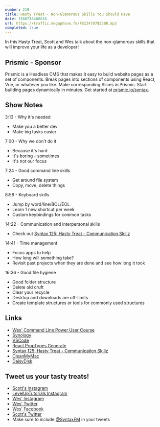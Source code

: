 ```yaml
---
number: 219
title: Hasty Treat - Non-Glamorous Skills You Should Have
date: 1580738400816
url: https://traffic.megaphone.fm/FSI3470782308.mp3
completed: true
---
```


In this Hasty Treat, Scott and Wes talk about the non-glamorous skills that will improve your life as a developer!

## Prismic - Sponsor
Prismic is a Headless CMS that makes it easy to build website pages as a set of components. Break pages into sections of components using React, Vue, or whatever you like. Make corresponding Slices in Prismic. Start building pages dynamically in minutes. Get started at [prismic.io/syntax](https://prismic.io/syntax).

## Show Notes

3:13 - Why it's needed

* Make you a better dev
* Make big tasks easier

7:00 - Why we don't do it

* Because it's hard
* It's boring - sometimes
* It's not our focus

7:24 - Good command line skills

* Get around file system
* Copy, move, delete things

8:58 - Keyboard skills

* Jump by word/line/BOL/EOL
* Learn 1 new shortcut per week
* Custom keybindings for common tasks

14:22 - Communication and interpersonal skills

* Check out [Syntax 125: Hasty Treat - Communication Skillz](https://syntax.fm/show/125/hasty-treat-communication-skillz)

14:41 - Time management

* Focus apps to help
* How long will something take?
* Revisit past projects when they are done and see how long it took

16:36 - Good file hygiene 

* Good folder structure
* Delete old cruft
* Clear your recycle
* Desktop and downloads are off-limits
* Create template structures or tools for commonly used structures

## Links
* [Wes' Command Line Power User Course](https://commandlinepoweruser.com/)
* [Synology](https://www.synology.com/)
* [VSCode](https://marketplace.visualstudio.com/)
* [React PropTypes Generate](https://marketplace.visualstudio.com/items?itemName=suming.react-proptypes-generate)
* [Syntax 125: Hasty Treat - Communication Skillz](https://syntax.fm/show/125/hasty-treat-communication-skillz)
* [CleanMyMac](https://macpaw.com/cleanmymac)
* [DaisyDisk](https://daisydiskapp.com/)

## Tweet us your tasty treats!
* [Scott's Instagram](https://www.instagram.com/stolinski/)
* [LevelUpTutorials Instagram](https://www.instagram.com/LevelUpTutorials/)
* [Wes' Instagram](https://www.instagram.com/wesbos/)
* [Wes' Twitter](https://twitter.com/wesbos)
* [Wes' Facebook](https://www.facebook.com/wesbos.developer)
* [Scott's Twitter](https://twitter.com/stolinski)
* Make sure to include [@SyntaxFM](https://twitter.com/SyntaxFM) in your tweets